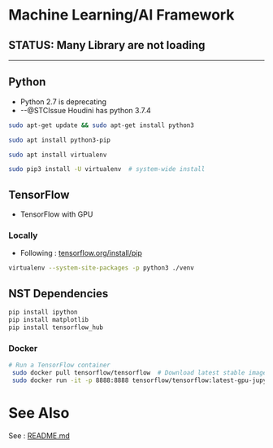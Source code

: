 # Machine Learning/AI Framework

## STATUS: Many Library are not loading 


----

## Python
* Python 2.7 is deprecating
* --@STCIssue Houdini has python 3.7.4
```sh
sudo apt-get update && sudo apt-get install python3

sudo apt install python3-pip

sudo apt install virtualenv

sudo pip3 install -U virtualenv  # system-wide install


```

## TensorFlow
* TensorFlow with GPU

### Locally
* Following : [tensorflow.org/install/pip](https://www.tensorflow.org/install/pip)

```sh
virtualenv --system-site-packages -p python3 ./venv

```


## NST Dependencies
```sh
pip install ipython
pip install matplotlib
pip install tensorflow_hub
```





### Docker
```sh
# Run a TensorFlow container
 sudo docker pull tensorflow/tensorflow  # Download latest stable image
 sudo docker run -it -p 8888:8888 tensorflow/tensorflow:latest-gpu-jupyter  # Start Jupyter server 
 ```














# See Also

See : [README.md](./README.md)
